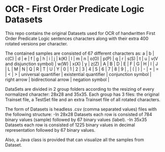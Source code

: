 # OCR - First Order Predicate Logic Datasets
This repo contains the original Datasets used for OCR of handwritten First Order Predicate Logic sentences characters along with their extra 400 rotated versions per character.

The contained samples are consisted of 67 different characters as:
a | b | c(C) | d | e | f | g | h | i | j | k(K) | l | m | n | o(O) | p(P) | q | r | s(S) | t | u | v(V and disjunction symbol) | w(W) | x(X) | y | z(Z) |
A | B | D | E | F | G | H | I | J | L | M | N | Q | R | T | U | Y | 0 | 1 | 2 | 3 | 4 | 5 | 6 | 7 | 8 | 9 | , | ( | ) | - | + | = | < | > |
universal quantifier | existential quantifier | conjunction symbol | right arrow | bidirectional arrow | negation symbol |

DataSets are divided in 2 group folders according to the resizing of every normalized character: 28x28 and 35x35.
Each group has 3 files: the original Trainset file, a TestSet file and an extra Trainset file of all rotated characters. 

The form of Datasets is headless .csv (comma separated values) files with the following structure:
-In 28x28 Datasets each row is consisted of 784 binary values (sample) followed by 67 binary values (label).
-In 35x35 Datasets each row is consisted of 1225 binary values in decimal representation followed by 67 binary values.

Also, a Java class is provided that can visualize all the samples from Dataset.
